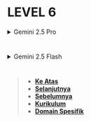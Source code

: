 # LEVEL 6

<details>
<summary>Gemini 2.5 Pro</summary>

</details>

#

<details>
<summary>Gemini 2.5 Flash</summary>

# **LEVEL 6: ADVANCED TOPICS & LPEG**

Kita telah masuk ke level terakhir dari kurikulum ini dimana bagian ini adalah level yang akan memperkenalkan Anda pada salah satu pustaka pihak ketiga yang paling kuat dan unik di Lua untuk parsing dan manipulasi string yang kompleks: LPEG. Pada level ini, kita akan membahas topik-topik lanjutan yang mungkin tidak sering Anda gunakan setiap hari, tetapi sangat kuat ketika Anda membutuhkannya. Fokus utama adalah pada LPEG, pustaka _Parsing Expression Grammar_ yang sangat efisien.

### **6.1 LPEG: Parsing Expression Grammars for Lua**

**LPEG** (Lua Parsing Expression Grammars) adalah sebuah pustaka C yang diintegrasikan ke Lua, yang menyediakan fungsionalitas _pattern matching_ dan _parsing_ yang jauh lebih canggih daripada Lua Patterns standar. LPEG didasarkan pada konsep _Parsing Expression Grammars (PEGs)_, yang merupakan alternatif untuk _Regular Expressions (Regex)_ dan _Context-Free Grammars (CFGs)_.

- **Pengenalan LPEG: Apa itu PEG dan mengapa itu lebih unggul dari Regex untuk parsing kompleks**

  - **Apa itu PEG (Parsing Expression Grammar)?**:

    - PEG adalah cara formal untuk mendefinisikan bahasa, mirip dengan CFG, tetapi dirancang untuk _parsing_ yang efisien.
    - Berbeda dengan CFG yang bisa ambigu, PEG selalu _unambiguous_ (tidak ambigu). Ini berarti untuk setiap input, hanya ada satu cara untuk mengurainya.
    - PEG beroperasi dengan prinsip "pemilihan terurut" (ordered choice) dan "coba pertama" (first match wins). Ketika ada beberapa alternatif, aturan pertama yang cocok akan "menang", dan mesin tidak akan mencoba alternatif lain.

  - **Mengapa LPEG (PEG) Unggul dari Regex untuk Parsing Kompleks?**:

    1.  **Ambiguity (Ketidakjelasan)**:
        - **Regex**: Regex seringkali _ambigu_ untuk struktur bersarang atau kompleks. Contoh yang umum adalah mencoba mencocokkan HTML dengan Regex, yang seringkali gagal karena Regex tidak dapat secara efektif menangani struktur bersarang atau berpasangan dengan benar (karena Regex tidak memiliki kemampuan _recursive_ bawaan yang kuat seperti PEG).
        - **LPEG/PEG**: PEG secara inheren _unambiguous_. Ini membuatnya sangat cocok untuk _parsing_ bahasa pemrograman, format data (JSON, CSV yang kompleks), atau struktur bersarang (HTML, XML, kurung yang seimbang) dengan presisi. LPEG secara alami mendukung rekursi.
    2.  **Kemampuan Parsing vs. Matching**:
        - **Regex**: Dirancang terutama untuk _string matching_ dan _substitution_. Meskipun bisa mengekstrak data (`captures`), ia tidak dirancang untuk membangun _parse tree_ atau memahami struktur hierarkis bahasa.
        - **LPEG/PEG**: Dirancang untuk _parsing_. Ia tidak hanya mencocokkan pola, tetapi juga dapat membangun representasi terstruktur dari string yang diurai (misalnya, tabel data, AST/Abstract Syntax Tree).
    3.  **Power dan Ekspresivitas**:
        - **Lua Patterns**: Sederhana dan ringan, tidak bisa menangani rekursi, tidak ada operator OR yang universal, dll.
        - **Regex Penuh**: Lebih kuat dari Lua Patterns, tetapi masih memiliki keterbatasan untuk struktur bersarang, dan seringkali membutuhkan _backtracking_ yang mahal untuk pola kompleks.
        - **LPEG/PEG**: Jauh lebih kuat dan ekspresif daripada Regex untuk definisi bahasa. Ia dapat dengan mudah mendefinisikan tata bahasa untuk bahasa pemrograman, format konfigurasi, dan bahkan bahasa markup.
    4.  **Efisiensi**: LPEG seringkali sangat efisien. Ini dikompilasi menjadi sebuah _automaton_ (mesin keadaan) yang dapat mem-parsing string dalam waktu linier, menghindari _backtracking_ yang berlebihan yang dapat memperlambat Regex.

  - **Kapan Menggunakan LPEG**:

    - Ketika Lua Patterns standar tidak cukup (misalnya, perlu _parsing_ JSON, HTML sederhana, ekspresi matematika).
    - Ketika Anda perlu mengurai format data atau bahasa DSL (Domain Specific Language) kustom.
    - Ketika kinerja _parsing_ sangat penting.

  - **Penting**: LPEG bukan bagian dari pustaka standar Lua. Anda perlu menginstalnya secara terpisah (misalnya, melalui LuaRocks: `luarocks install lpeg`).

  - **Sumber Terverifikasi**:

    - [LPEG Homepage](http://www.inf.puc-rio.br/~roberto/lpeg/) (Roberto Ierusalimschy, penulis Lua dan LPEG)
    - [LPEG Reference Manual](http://www.inf.puc-rio.br/~roberto/lpeg/lpeg.html)
    - [Wikipedia: Parsing Expression Grammar](https://en.wikipedia.org/wiki/Parsing_expression_grammar)
    - [GitHub - daurnimator/lpeg_patterns](https://github.com/daurnimator/lpeg_patterns) (Contoh penggunaan LPEG)

- **Konsep Dasar LPEG: Pattern objects, operators, and captures**

  LPEG bekerja dengan membangun objek pola yang dapat digabungkan menggunakan operator khusus.

  - **Pola Dasar**:

    - `lpeg.P(string)`: Mencocokkan string literal.
    - `lpeg.P(n)`: Mencocokkan tepat `n` karakter apa pun.
    - `lpeg.S(set)`: Mencocokkan satu karakter dari set yang diberikan (mirip `[]`).
    - `lpeg.R(range)`: Mencocokkan satu karakter dalam rentang (`'az'`, `'09'`).
    - `lpeg.V(name)`: Mereferensikan pola lain (untuk rekursi).
    - `lpeg.any`: Mencocokkan satu karakter apa pun.
    - `lpeg.true`: Selalu berhasil tanpa mengkonsumsi input.
    - `lpeg.false`: Selalu gagal.

  - **Operator Pola**: LPEG menggunakan operator yang di-overload (overloaded operators) untuk menggabungkan pola.

    - `*` (kali): Nol atau lebih (`P*`).
    - `+` (tambah): Satu atau lebih (`P+`).
    - `-` (kurang): Seleksi terurut (Ordered Choice) / ATAU (`P1 - P2` berarti coba P1, jika gagal coba P2). Ini adalah pengganti `|` di regex.
    - `*` (multiplication / sequence): Urutan (`P1 * P2` berarti P1 diikuti P2).
    - `^` (power): Opsi (nol atau satu) (`P^0` sama dengan `P?` di regex).
    - `&` (ampersand): AND predikat (Peek ahead, tidak mengkonsumsi input) (`&P`).
    - `-` (unary minus): NOT predikat (Negative lookahead, tidak mengkonsumsi input) (`-P`).

  - **Captures (Penangkapan)**: LPEG memiliki sistem penangkapan yang jauh lebih canggih daripada Lua Patterns.

    - `P / value`: Mengganti kecocokan dengan nilai yang diberikan.
    - `P / function`: Memanggil fungsi dengan kecocokan sebagai argumen.
    - `P ^ 1`: Capture posisi (mulai dan akhir).
    - `P ^ -1`: Capture nilai kecocokan.
    - `P ^ 'table'`: Membuat tabel dari captures nested.
    - `P ^ 'true'`: Boolean capture (jika cocok).
    - `P ^ 'false'`: Boolean capture (jika tidak cocok).
    - `lpeg.C(P)`: Capture nilai kecocokan `P`.
    - `lpeg.Ct(P)`: Membuat tabel dari captures `P`.
    - `lpeg.Cg(P, name)`: Capture sebagai grup bernama.

  - **Fungsi Utama**:

    - `P:match(subject)`: Mencocokkan pola `P` ke string `subject`. Mengembalikan _captures_ atau `nil`.
    - `P:as_parser()`: Mengkonversi pola menjadi fungsi parser.

  - **Sumber Terverifikasi**: [LPEG Reference Manual](https://www.google.com/search?q=http://www.inf.puc-rio.edu/~roberto/lpeg/lpeg.html), [Lua-users.org Wiki - LPEG Tutorial](http://lua-users.org/wiki/LpegTutorial).

- **Contoh dasar LPEG: Pencocokan string, angka, dan set karakter**

  - **Contoh Kode**:

    ```lua
    local lpeg = require("lpeg") -- Pastikan LPEG sudah terinstal (luarocks install lpeg)

    -- 1. Mencocokkan string literal
    local greeting_pattern = lpeg.P("Hello World")
    print("Match 'Hello World':", greeting_pattern:match("Hello World"))
    -- Output: Match 'Hello World': Hello World (cocokkan string itu sendiri)
    print("Match 'Hello Lua':", greeting_pattern:match("Hello Lua"))
    -- Output: Match 'Hello Lua': nil

    -- 2. Mencocokkan angka (satu atau lebih digit)
    local digit_pattern = lpeg.R('09')^1 -- '09' adalah rentang, ^1 adalah satu atau lebih
    print("Match '12345':", digit_pattern:match("12345"))
    -- Output: Match '12345': 12345
    print("Match 'abc':", digit_pattern:match("abc"))
    -- Output: Match 'abc': nil

    -- 3. Mencocokkan set karakter (huruf vokal)
    local vowel_pattern = lpeg.S("AEIOUaeiou") -- Cocokkan salah satu karakter dalam set
    print("Match 'A':", vowel_pattern:match("A"))
    -- Output: Match 'A': A
    print("Match 'b':", vowel_pattern:match("b"))
    -- Output: Match 'b': nil

    -- 4. Urutan (Sequence)
    local date_pattern = lpeg.R('09')^2 * lpeg.P('/') * lpeg.R('09')^2 * lpeg.P('/') * lpeg.R('09')^4
    -- Contoh: DD/MM/YYYY
    print("Match '25/12/2024':", date_pattern:match("25/12/2024"))
    -- Output: Match '25/12/2024': 25/12/2024

    -- 5. Pilihan Terurut (Ordered Choice) - Operator Minus '-'
    local email_prefix = lpeg.S("AEIOU") - lpeg.S("aeiou") -- Cocokkan A, E, I, O, U (prioritas) atau a, e, i, o, u
    -- Ini sebenarnya akan selalu cocokkan AEIOU jika ada, kemudian aeiou.
    -- Ini lebih baik untuk mencocokkan 'kata kunci' atau 'identifier' dengan prioritas.
    local keyword_or_id = lpeg.P("function") - lpeg.R('az')^1 -- Coba "function" dulu, kalau tidak, coba 1+ huruf
    print("Match 'function':", keyword_or_id:match("function"))
    -- Output: Match 'function': function
    print("Match 'variable':", keyword_or_id:match("variable"))
    -- Output: Match 'variable': variable
    ```

    - **Penjelasan per Sintaksis**:
      - `lpeg.P("Hello World")`: Membuat pola yang secara harfiah cocok dengan string "Hello World".
      - `lpeg.R('09')^1`:
        - `lpeg.R('09')`: Pola yang cocok dengan satu digit (dari 0 hingga 9).
        - `^1`: Kuantifier "satu atau lebih".
      - `lpeg.S("AEIOUaeiou")`: Membuat pola yang cocok dengan satu karakter yang ada di dalam set karakter "AEIOUaeiou".
      - `lpeg.R('09')^2 * lpeg.P('/') * lpeg.R('09')^2 * lpeg.P('/') * lpeg.R('09')^4`:
        - `*`: Operator urutan. Pola-pola digabungkan secara berurutan.
        - `lpeg.R('09')^2`: Cocokkan dua digit.
        - `lpeg.P('/')`: Cocokkan karakter `/` literal.
        - Pola ini secara keseluruhan cocok dengan format tanggal `DD/MM/YYYY`.
      - `lpeg.P("function") - lpeg.R('az')^1`:
        - `-`: Operator pilihan terurut. Pertama coba cocokkan `lpeg.P("function")`. Jika itu berhasil, maka itu yang diambil. Jika tidak, baru coba `lpeg.R('az')^1` (satu atau lebih huruf kecil). Ini penting untuk _parsing_ bahasa di mana kata kunci memiliki prioritas atas identifier.

- **Pola rekursif dan penanganan nested structures (e.g., balanced parentheses)**

  Ini adalah kekuatan utama LPEG yang tidak dimiliki Lua Patterns standar. LPEG dapat dengan mudah mendefinisikan pola rekursif, yang memungkinkan Anda untuk mengurai struktur bersarang.

  - **Contoh (Balanced Parentheses)**:

    ```lua
    local lpeg = require("lpeg")

    local P = lpeg.P
    local V = lpeg.V -- Untuk mereferensikan pola rekursif

    local expr -- Deklarasi forward untuk rekursi

    -- Definisi Pola
    local ident = lpeg.R('az','AZ')^1 -- identifier: satu atau lebih huruf
    local number = lpeg.R('09')^1     -- number: satu atau lebih digit
    local spaces = lpeg.S(' \t')^0    -- nol atau lebih spasi/tab

    -- Sebuah "item" adalah identifier, number, atau sub-ekspresi dalam kurung
    local item = ident - number - P'(' * spaces * V('expr') * spaces * P')'

    -- Ekspresi adalah satu atau lebih item yang dipisahkan oleh spasi
    expr = item * (spaces * item)^0

    -- Buat pola utama yang mencocokkan seluruh string dan membuang spasi di akhir
    local full_parser = spaces * expr * spaces * -lpeg.any -- Match sampai akhir string (-lpeg.any memastikan tidak ada sisa)

    print("Match 'a':", full_parser:match("a"))
    -- Output: Match 'a': a
    print("Match 'a b':", full_parser:match("a b"))
    -- Output: Match 'a b': a b
    print("Match '(a)':", full_parser:match("(a)"))
    -- Output: Match '(a)': (a)
    print("Match '(a b)':", full_parser:match("(a b)"))
    -- Output: Match '(a b)': (a b)
    print("Match '(a (b c))':", full_parser:match("(a (b c))"))
    -- Output: Match '(a (b c))': (a (b c))
    print("Match '((a) (b))':", full_parser:match("((a) (b))"))
    -- Output: Match '((a) (b))': ((a) (b))
    print("Match '((a (b)) c)':", full_parser:match("((a (b)) c)"))
    -- Output: Match '((a (b)) c)': ((a (b)) c)
    print("Match '(a (b c)':", full_parser:match("(a (b c)")) -- Kurung tidak seimbang
    -- Output: Match '(a (b c)': nil
    print("Match 'a)':", full_parser:match("a)")) -- Kurung tidak seimbang
    -- Output: Match 'a)': nil
    ```

    - **Penjelasan per Sintaksis**:
      - `V('expr')`: Ini adalah bagian krusial untuk rekursi. `V` (variable) digunakan untuk mereferensikan pola lain berdasarkan namanya. Di sini, `V('expr')` mereferensikan pola `expr` itu sendiri.
      - `item = ident - number - P'(' * spaces * V('expr') * spaces * P')'`: Sebuah "item" dapat berupa identifier, number, ATAU (operator `-`) sebuah ekspresi yang dikelilingi oleh kurung. `P'(' * ... * P')'` membentuk pola untuk kurung, dan di dalamnya, `V('expr')` memungkinkan ekspresi untuk bersarang di dalam ekspresi lain.
      - `expr = item * (spaces * item)^0`: Sebuah ekspresi adalah satu atau lebih item yang dipisahkan oleh spasi.
      - `full_parser = spaces * expr * spaces * -lpeg.any`: Ini memastikan seluruh string diurai.
        - `spaces`: Mengabaikan spasi awal.
        - `expr`: Pola utama yang akan diurai.
        - `spaces`: Mengabaikan spasi akhir.
        - `-lpeg.any`: Predikat negasi. Ini memastikan bahwa setelah `expr` dan spasi akhir, tidak ada karakter lain yang tersisa di string. Jika ada sisa, pola akan gagal (`nil`). Ini adalah cara yang kuat untuk memastikan kecocokan "seluruh string".

  - **Sumber Terverifikasi**: [LPEG Reference Manual - Examples](https://www.google.com/search?q=http://www.inf.puc-rio.edu/~roberto/lpeg/lpeg.html%23examples), [Programming in Lua - LPEG Chapter (jika ada edisi yang membahasnya)](https://www.lua.org/pil/).

- **Menggunakan LPEG untuk mengurai data terstruktur (JSON, CSV sederhana)**

  LPEG sangat cocok untuk mengurai format data yang terstruktur. Meskipun tidak akan membangun parser JSON lengkap dalam contoh singkat, kita bisa melihat bagaimana elemen-elemen dasar dapat digabungkan.

  - **Contoh (CSV Sederhana)**:

    ```lua
    local lpeg = require("lpeg")

    local P = lpeg.P
    local S = lpeg.S
    local C = lpeg.C -- Capture
    local Ct = lpeg.Ct -- Capture sebagai tabel

    -- Pola untuk karakter non-koma atau non-newline (untuk nilai CSV)
    local value_char = S('\n,')^-1 * lpeg.any -- Mencocokkan karakter apa pun yang bukan koma atau newline
    local value = C(value_char^0)              -- Nilai bisa kosong

    -- Baris: nilai,nilai,...
    local line = Ct(value * (P(',') * value)^0)

    -- File CSV: baris\nbaris\n...
    local csv_file = Ct(line * (P('\n') * line)^0)

    local data_csv = [[
    Apel,100,Merah
    Jeruk,150,Oranye
    Mangga,200,Kuning
    ]]

    local parsed_data = csv_file:match(data_csv)

    print("Parsed CSV Data:")
    for i, row in ipairs(parsed_data) do
        print("Row", i, ":")
        for j, val in ipairs(row) do
            print("  ", j, ":", val)
        end
    end
    -- Output:
    -- Parsed CSV Data:
    -- Row 1 :
    --    1 : Apel
    --    2 : 100
    --    3 : Merah
    -- Row 2 :
    --    1 : Jeruk
    --    2 : 150
    --    3 : Oranye
    -- Row 3 :
    --    1 : Mangga
    --    2 : 200
    --    3 : Kuning
    ```

    - **Penjelasan per Sintaksis**:
      - `value_char = S('\n,')^-1 * lpeg.any`:
        - `S('\n,')^-1`: Ini adalah predikat negasi (`-1`) dari karakter set `'\n,'`. Ini berarti "cocokkan jika karakter berikutnya BUKAN newline atau koma".
        - `* lpeg.any`: Setelah memeriksa, cocokkan karakter apa pun.
        - Hasilnya: `value_char` akan cocok dengan satu karakter yang bukan pemisah (`\n` atau `,`).
      - `value = C(value_char^0)`:
        - `value_char^0`: Nol atau lebih karakter `value_char` (ini memungkinkan nilai kosong).
        - `C(...)`: Ini adalah _capture_ dasar di LPEG. Ini akan menangkap seluruh string yang cocok dengan `value_char^0`.
      - `line = Ct(value * (P(',') * value)^0)`:
        - `Ct(...)`: Ini adalah _capture_ yang mengumpulkan semua _nested captures_ ke dalam sebuah **tabel**.
        - `value`: Cocokkan nilai pertama di baris.
        - `(P(',') * value)^0`: Nol atau lebih pasangan "koma diikuti nilai".
        - Hasilnya: `line` akan mengembalikan sebuah tabel yang berisi semua nilai di baris tersebut.
      - `csv_file = Ct(line * (P('\n') * line)^0)`:
        - Sama seperti `line`, `csv_file` menggunakan `Ct` untuk mengumpulkan baris-baris ke dalam tabel utama.
        - `line`: Cocokkan baris pertama.
        - `(P('\n') * line)^0`: Nol atau lebih pasangan "newline diikuti baris".
        - Hasilnya: `csv_file` akan mengembalikan sebuah tabel yang berisi tabel-tabel baris.

  - **Sumber Terverifikasi**: [LPEG Reference Manual - Examples](https://www.google.com/search?q=http://www.inf.puc-rio.edu/~roberto/lpeg/lpeg.html%23examples), [Lua-users.org Wiki - LPEG Contoh](https://www.google.com/search?q=http://lua-users.org/wiki/LpegExamples).

---

### **6.2 Best Practices & Advanced Tips**

- **Pentingnya `string.find(s, p, init, true)` (plain search)**

  - Seperti yang dibahas sebelumnya, `string.find()` memiliki argumen keempat `plain`. Jika `plain` disetel ke `true`, `pattern` akan diperlakukan sebagai string literal dan **bukan** pola Lua.

  - **Kapan Digunakan**: Selalu gunakan `plain = true` ketika Anda hanya mencari substring literal dan tidak membutuhkan kekuatan pola Lua.

  - **Keuntungan**:

    - **Kinerja**: Pencarian _plain_ jauh lebih cepat daripada pencarian pola, karena tidak perlu memproses aturan pola.
    - **Keamanan**: Mencegah interpretasi karakter khusus pola (`.`, `*`, `+`, dll.) secara tidak sengaja.
    - **Klaritas Kode**: Jelas menunjukkan bahwa Anda mencari string harfiah.

  - **Contoh Kode**:

    ```lua
    local text = "harga Rp10.000 (diskon 5%)"

    -- Mencari "5%" sebagai pola (akan gagal atau salah tafsir tanpa escape)
    print("Pola '5%':", string.find(text, "5%")) -- Ini akan mencoba 5 diikuti pattern apa saja. Mungkin error.

    -- Mencari "5%" sebagai literal string (yang benar)
    print("Literal '5%':", string.find(text, "5%%")) -- Escape manual
    print("Literal '5%':", string.find(text, "5%", 1, true)) -- Plain search
    -- Output (kurang lebih):
    -- Pola '5%': nil (tergantung string dan versi Lua, bisa error atau nil)
    -- Literal '5%': 20	21
    -- Literal '5%': 20	21
    ```

  - **Sumber Terverifikasi**: Lua 5.4 Reference Manual Section 6.4 (string.find).

- **Membangun tabel dengan hasil `string.gmatch()`**

  - `string.gmatch()` mengembalikan sebuah _iterator_. Jika Anda ingin mengumpulkan semua hasil kecocokan ke dalam sebuah tabel, Anda harus melakukannya secara eksplisit.
  - **Contoh Kode**:

    ```lua
    local function collect_all_matches(s, pattern)
        local results = {}
        for match in string.gmatch(s, pattern) do
            table.insert(results, match)
        end
        return results
    end

    local sentence = "apple banana orange grape"
    local fruits = collect_all_matches(sentence, "%a+")

    print("Collected fruits:")
    for i, fruit in ipairs(fruits) do
        print(i, fruit)
    end
    -- Output:
    -- Collected fruits:
    -- 1	apple
    -- 2	banana
    -- 3	orange
    -- 4	grape
    ```

  - **Sumber Terverifikasi**: Lua-users.org Wiki (String Library Tutorial).

- **Menggunakan `string.dump()` untuk fungsi (bytecode) [Topik Tingkat Lanjut]**

  - `string.dump()` adalah fungsi yang mengubah fungsi Lua (dalam bentuk _closure_) menjadi representasi biner (_bytecode_) yang dapat disimpan ke file atau ditransmisikan. Ini adalah topik yang sangat tingkat lanjut dan lebih banyak terkait dengan _serialization_ atau _code generation_ daripada manipulasi string biasa.
  - **Sintaks Dasar**: `string.dump(function [, strip])`
    - `function`: Fungsi yang akan di-_dump_.
    - `strip` (opsional, boolean): Jika `true`, informasi _debug_ (nama variabel, nomor baris) akan dihapus dari bytecode.
  - **Contoh Konseptual (tidak selalu praktis untuk penggunaan sehari-hari)**:

    ```lua
    local my_func = function(x, y) return x + y end
    local bytecode = string.dump(my_func)

    -- Anda bisa menyimpan 'bytecode' ini ke file atau mengirimkannya
    -- Nanti, Anda bisa memuatnya kembali:
    local loaded_func = load(bytecode)

    print(loaded_func(5, 3)) -- Output: 8
    ```

  - **Peringatan**: `string.dump()` membuat bytecode yang tergantung pada versi Lua dan arsitektur CPU (endianness). Bytecode yang di-_dump_ di satu sistem mungkin tidak dapat dimuat di sistem lain jika ada perbedaan arsitektur atau versi Lua yang signifikan.
  - **Sumber Terverifikasi**: Lua 5.4 Reference Manual Section 6.4.

---

Dengan ini, kita telah menyelesaikan semua level dalam **KURIKULUM LENGKAP STRING LUA (REVISI 2025)**\!

Anda telah menempuh perjalanan dari dasar-dasar string hingga konsep lanjutan seperti LPEG dan penanganan Unicode. Anda sekarang memiliki pemahaman yang komprehensif tentang:

- Deklarasi string, _escape sequences_, dan _long strings_.
- Operasi fundamental seperti konkatenasi, panjang, dan perbandingan.
- Fungsi pustaka `string` untuk manipulasi (upper, lower, reverse, sub, rep).
- Fungsi pencarian (`find`, `match`, `gmatch`) dan penggunaannya.
- Fungsi modifikasi (`gsub`, `format`).
- **Lua Patterns** secara mendalam, termasuk _character classes_, _quantifiers_, _anchors_, dan _captures_.
- Teknik _string cleaning_ dan _validation_.
- Strategi _joining_ dan _splitting_ string yang efisien.
- Implikasi _immutability_ string dan optimasi kinerja.
- **Penanganan UTF-8 dan Unicode** dengan pustaka `utf8` di Lua 5.3+.
- Pengantar **LPEG** untuk _parsing_ yang kompleks dan rekursif.

Ini adalah dasar yang sangat kuat untuk setiap proyek Lua yang melibatkan manipulasi teks. Selamat\! Sekarang Anda bisa mulai mempraktikkan semua yang telah Anda pelajari dalam proyek nyata.

</details>

#

> - **[Ke Atas](#)**
> - **[Selanjutnya][selanjutnya]**
> - **[Sebelumnya][sebelumnya]**
> - **[Kurikulum][kurikulum]**
> - **[Domain Spesifik][domain]**

[domain]: ../../../../../../README.md
[kurikulum]: ../../../../README.md
[sebelumnya]: ../bagian-5/README.md
[selanjutnya]: ../bagian-7/README.md

<!----------------------------------------------------->

[0]: ../README.md
[1]: ../
[2]: ../
[3]: ../
[4]: ../
[5]: ../
[6]: ../
[7]: ../
[8]: ../
[9]: ../
[10]: ../
[11]: ../
[12]: ../
[13]: ../
[14]: ../
[15]: ../
[16]: ../
[17]: ../
[18]: ../
